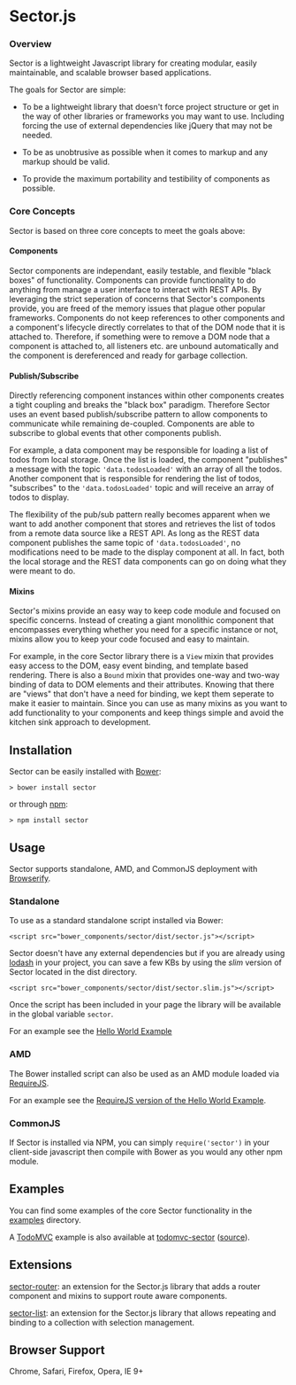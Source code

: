 Sector.js
======

### Overview

Sector is a lightweight Javascript library for creating modular, easily
maintainable, and scalable browser based applications.

The goals for Sector are simple:

- To be a lightweight library that doesn't force project structure or get in the
 way of other libraries or frameworks you may want to use. Including forcing the
  use of external dependencies like jQuery that may not be needed.

- To be as unobtrusive as possible when it comes to markup and any markup should
 be valid.

- To provide the maximum portability and testibility of components as possible.

### Core Concepts

Sector is based on three core concepts to meet the goals above:

#### Components

Sector components are independant, easily testable, and flexible "black boxes"
of functionality. Components can provide functionality to do anything from
manage a user interface to interact with REST APIs. By leveraging the strict
seperation of concerns that Sector's components provide, you are freed of the
memory issues that plague other popular frameworks. Components do not keep
references to other components and a component's lifecycle directly correlates
to that of the DOM node that it is attached to. Therefore, if something were to
remove a DOM node that a component is attached to, all listeners etc. are
unbound automatically and the component is dereferenced and ready for garbage
collection.

#### Publish/Subscribe

Directly referencing component instances within other components creates a tight
 coupling and breaks the "black box" paradigm. Therefore Sector uses an event
 based publish/subscribe pattern to allow components to communicate while
 remaining de-coupled. Components are able to subscribe to global events that
 other components publish.

For example, a data component may be responsible for loading a list of todos
from local storage. Once the list is loaded, the component "publishes" a message
with the topic `'data.todosLoaded'` with an array of all the todos. Another
component that is responsible for rendering the list of todos, "subscribes" to
the `'data.todosLoaded'` topic and will receive an array of todos to display.

The flexibility of the pub/sub pattern really becomes apparent when we want to
add another component that stores and retrieves the list of todos from a remote
data source like a REST API. As long as the REST data component publishes the
same topic of `'data.todosLoaded'`, no modifications need to be made to the
display component at all. In fact, both the local storage and the REST data
components can go on doing what they were meant to do.

#### Mixins

Sector's mixins provide an easy way to keep code module and focused on specific
concerns. Instead of creating a giant monolithic component that encompasses
everything whether you need for a specific instance or not, mixins allow you to
keep your code focused and easy to maintain.

For example, in the core Sector library there is a `View` mixin that provides
easy access to the DOM, easy event binding, and template based rendering. There
is also a `Bound` mixin that provides one-way and two-way binding of data to DOM
elements and their attributes. Knowing that there are "views" that don't have a
need for binding, we kept them seperate to make it easier to maintain. Since
you can use as many mixins as you want to add functionality to your components
and keep things simple and avoid the kitchen sink approach to development.

Installation
------------
Sector can be easily installed with [Bower](http://bower.io):

    > bower install sector

or through [npm](http://nmpjs.org):

    > npm install sector

Usage
-----
Sector supports standalone, AMD, and CommonJS deployment with
[Browserify](http://browserify.org).

### Standalone
To use as a standard standalone script installed via Bower:

    <script src="bower_components/sector/dist/sector.js"></script>

Sector doesn't have any external dependencies but if you are already using
[lodash](http://lodash.com/) in your project, you can save a few KBs by using
the *slim* version of Sector located in the dist directory.

    <script src="bower_components/sector/dist/sector.slim.js"></script>

Once the script has been included in your page the library will be available in
the global variable `sector`.

For an example see the [Hello World Example](examples/helloworld)

### AMD
The Bower installed script can also be used as an AMD module loaded via
[RequireJS](http://requirejs.org).

For an example see the
[RequireJS version of the Hello World Example](examples/requirejs).

### CommonJS
If Sector is installed via NPM, you can simply `require('sector')` in your
client-side javascript then compile with Bower as you would any other npm module.

Examples
--------
You can find some examples of the core Sector functionality in the
[examples](examples) directory.

A [TodoMVC](http://todomvc.com) example is also available at
[todomvc-sector](http://acdaniel.github.io/todomvc-sector)
([source](http://github.com/acdaniel/todomvc-sector)).

Extensions
----------

[sector-router](http://github.com/acdaniel/sector-router): an extension for the
Sector.js library that adds a router component and mixins to support route aware
components.

[sector-list](http://github.com/acdaniel/sector-list): an extension for the
Sector.js library that allows repeating and binding to a collection with
selection management.

Browser Support
---------------
Chrome, Safari, Firefox, Opera, IE 9+